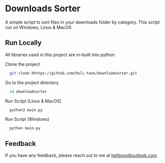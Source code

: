 
# Downloads Sorter

A simple script to sort files in your downloads folder by category. 
This script run on Windows, Linux & MacOS
## Run Locally

All libraries used in this project are in-built into python

Clone the project

```bash
  git clone hhttps://github.com/heli-toon/downloadsorter.git
```

Go to the project directory

```bash
  cd downloadsorter
```

Run Script (Linux & MacOS)

```bash
  python3 main.py
```
Run Script (Windows)

```bash
  python main.py
```

## Feedback

If you have any feedback, please reach out to me at helitoon@outlook.com
